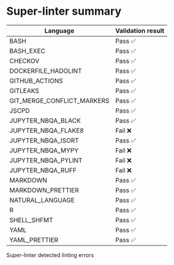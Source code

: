 # Super-linter summary

| Language                   | Validation result |
| -------------------------- | ----------------- |
| BASH                       | Pass ✅           |
| BASH_EXEC                  | Pass ✅           |
| CHECKOV                    | Pass ✅           |
| DOCKERFILE_HADOLINT        | Pass ✅           |
| GITHUB_ACTIONS             | Pass ✅           |
| GITLEAKS                   | Pass ✅           |
| GIT_MERGE_CONFLICT_MARKERS | Pass ✅           |
| JSCPD                      | Pass ✅           |
| JUPYTER_NBQA_BLACK         | Pass ✅           |
| JUPYTER_NBQA_FLAKE8        | Fail ❌           |
| JUPYTER_NBQA_ISORT         | Pass ✅           |
| JUPYTER_NBQA_MYPY          | Fail ❌           |
| JUPYTER_NBQA_PYLINT        | Fail ❌           |
| JUPYTER_NBQA_RUFF          | Fail ❌           |
| MARKDOWN                   | Pass ✅           |
| MARKDOWN_PRETTIER          | Pass ✅           |
| NATURAL_LANGUAGE           | Pass ✅           |
| R                          | Pass ✅           |
| SHELL_SHFMT                | Pass ✅           |
| YAML                       | Pass ✅           |
| YAML_PRETTIER              | Pass ✅           |

Super-linter detected linting errors
